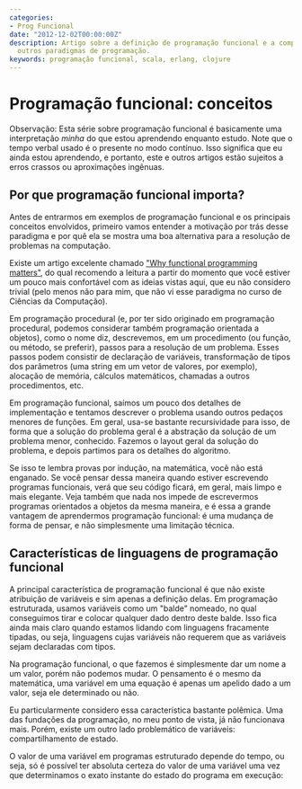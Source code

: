 ```yaml
---
categories:
- Prog Funcional
date: "2012-12-02T00:00:00Z"
description: Artigo sobre a definição de programação funcional e a comparação com
  outros paradigmas de programação.
keywords: programação funcional, scala, erlang, clojure
---
```


# Programação funcional: conceitos

Observação: Esta série sobre programação funcional é basicamente uma
interpretação _minha_ do que estou aprendendo enquanto estudo. Note que o tempo
verbal usado é o presente no modo contínuo. Isso significa que eu ainda estou
aprendendo, e portanto, este e outros artigos estão sujeitos a erros crassos ou
aproximações ingênuas.

## Por que programação funcional importa?

Antes de entrarmos em exemplos de programação funcional e os principais
conceitos envolvidos, primeiro vamos entender a motivação por trás desse
paradigma e por quê ela se mostra uma boa alternativa para a resolução de
problemas na computação.

Existe um artigo excelente chamado ["Why functional programming
matters"](http://www.cs.kent.ac.uk/people/staff/dat/miranda/whyfp90.pdf), do
qual recomendo a leitura a partir do momento que você estiver um pouco mais
confortável com as ideias vistas aqui, que eu não considero trivial (pelo menos
não para mim, que não vi esse paradigma no curso de Ciências da Computação).

Em programação procedural (e, por ter sido originado em programação procedural,
podemos considerar também programação orientada a objetos), como o nome diz,
descrevemos, em um procedimento (ou função, ou método, se preferir), passos
para a resolução de um problema. Esses passos podem consistir de declaração de
variáveis, transformação de tipos dos parâmetros (uma string em um vetor de
valores, por exemplo), alocação de memória, cálculos matemáticos, chamadas a
outros procedimentos, etc.

Em programação funcional, saímos um pouco dos detalhes de implementação
e tentamos descrever o problema usando outros pedaços menores de funções. Em
geral, usa-se bastante recursividade para isso, de forma que a solução do
problema geral é a abstração da solução de um problema menor, conhecido.
Fazemos o layout geral da solução do problema, e depois partimos para os
detalhes do algoritmo.

Se isso te lembra provas por indução, na matemática, você não está enganado. Se
você pensar dessa maneira quando estiver escrevendo programas funcionais, verá
que seu código ficará, em geral, mais limpo e mais elegante. Veja também que
nada nos impede de escrevermos programas orientados a objetos da mesma maneira,
e é essa a grande vantagem de aprendermos programação funcional: é uma mudança
de forma de pensar, e não simplesmente uma limitação técnica.

## Características de linguagens de programação funcional

A principal característica de programação funcional é que não existe atribuição
de variáveis e sim apenas a definição delas. Em programação estruturada, usamos
variáveis como um "balde" nomeado, no qual conseguimos tirar e colocar qualquer
dado dentro deste balde. Isso fica ainda mais claro quando estamos lidando com
linguagens fracamente tipadas, ou seja, linguagens cujas variáveis não requerem
que as variáveis sejam declaradas com tipos.

Na programação funcional, o que fazemos é simplesmente dar um nome a um valor,
porém não podemos mudar. O pensamento é o mesmo da matemática, uma variável em
uma equação é apenas um apelido dado a um valor, seja ele determinado ou não.

Eu particularmente considero essa característica bastante polêmica. Uma das
fundações da programação, no meu ponto de vista, já não funcionava mais. Porém,
existe um outro lado problemático de variáveis: compartilhamento de estado.

O valor de uma variável em programas estruturado depende do tempo, ou seja, só
é possível ter absoluta certeza do valor de uma variável uma vez que
determinamos o exato instante do estado do programa em execução:
